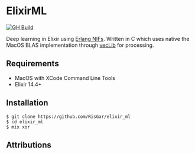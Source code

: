 # ElixirML

[![GH Build](https://github.com/RisGar/elixir_ml/actions/workflows/build.yml/badge.svg)](https://github.com/RisGar/elixir_ml/actions/workflows/build.yml)

Deep learning in Elixir using [Erlang NIFs](https://www.erlang.org/doc/tutorial/nif.html).
Written in C which uses native the MacOS BLAS implementation through [vecLib](https://developer.apple.com/documentation/accelerate/veclib) for processing.

## Requirements

- MacOS with XCode Command Line Tools
- Elixir 14.4+

## Installation

```console
$ git clone https://github.com/RisGar/elixir_ml
$ cd elixir_ml
$ mix xor
```

## Attributions

